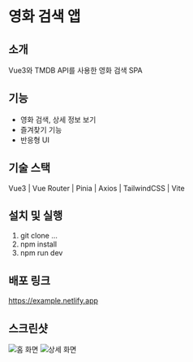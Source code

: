 # 영화 검색 앱

## 소개
Vue3와 TMDB API를 사용한 영화 검색 SPA

## 기능
- 영화 검색, 상세 정보 보기
- 즐겨찾기 기능
- 반응형 UI

## 기술 스택
Vue3 | Vue Router | Pinia | Axios | TailwindCSS | Vite

## 설치 및 실행
1. git clone ...
2. npm install
3. npm run dev

## 배포 링크
https://example.netlify.app

## 스크린샷
![홈 화면](./screenshots/home.png)
![상세 화면](./screenshots/detail.png)
